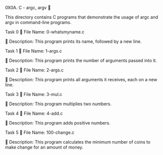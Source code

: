 0X0A. C - argc, argv 🚀



This directory contains C programs that demonstrate the usage of argc and argv in command-line programs.

Task 0
📁 File Name: 0-whatsmyname.c

📝 Description: This program prints its name, followed by a new line.


Task 1
📁 File Name:  1-args.c

📝 Description: This program prints the number of arguments passed into it.


Task 2
📁 File Name:  2-args.c

📝 Description: This program prints all arguments it receives, each on a new line.


Task 3
📁 File Name:  3-mul.c

📝 Description: This program multiplies two numbers.


Task 4
📁 File Name:  4-add.c

📝 Description: This program adds positive numbers.


Task 5
📁 File Name: 100-change.c

📝 Description: This program calculates the minimum number of coins to make change for an amount of money.
